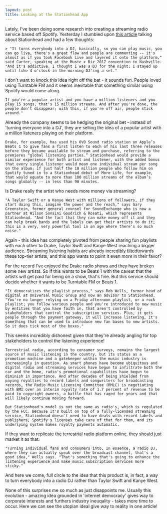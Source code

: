 ```yaml
---
layout: post
title: Looking at the Stationhead App
---
```


Lately, I've been doing some research into creating a streaming radio service based off Spotify. Yesterday I stumbled upon <a href="http://www.billboard.com/articles/business/7842255/stationhead-new-app-spotify-music-industry-streaming" target="blank">this article</a> talking about Stationhead and had a few thoughts:


```
> "It turns everybody into a DJ, basically, so you can play music, you can go live, there's a great flow and people are commenting -- it's almost as if you took Facebook Live and layered it onto the platform," said Carter, speaking at the Music > Biz 2017 convention in Nashville. "And it's addictive. I thought I was a DJ for the night; I stayed up until like 4 o'clock in the morning DJ'ing a set."
```

I don't want to knock this idea right off the bat - it sounds fun. People loved using Turntable FM and it seems inevitable that something similar using Spotify would come along.


```
If you're a popular artist and you have a million listeners and you play 15 songs, that's 15 million streams. And after you're done, the people don't disappear; with this, if you're off air, people stick around."
```

Already the company seems to be hedging the original bet - instead of 'turning everyone into a DJ', they are selling the idea of a popular artist with a million listeners playing on their platform.


```
Drake, for example, has used his OVO Sound radio station on Apple’s Beats 1 to give fans a first listen to each of his last three releases before they became available to stream and purchase, referring to the premieres “global listening parties.” Stationhead would provide a similar experience for both artist and listener, with the added bonus that every single listener would mean one individual stream per song on the album; if just half the 10 million people who follow him on Spotify tuned in to a Stationhead debut of More Life, for example, that would equate to more than 100 million streams of the album’s songs globally -- in less than 90 minutes.
```

Is Drake really the artist who needs more money via streaming?


```
"A Taylor Swift or a Kanye West with millions of followers, if they start doing this, imagine the power and the reach," says Gary Greenstein, former general counsel for SoundExchange who is now a partner at Wilson Sonsini Goodrich & Rosati, which represents Stationhead. "And the fact that they can make money off it and they can help break bands and the labels can get their artists to do it; this is a very, very powerful tool in an age where there's so much noise."
```
Again - this idea has completely pivoted from people sharing fun playlists with each other to Drake, Taylor Swift and Kanye West reaching a bigger audience. Streaming listening habits are already <a href="https://www.theverge.com/2015/12/29/10636712/music-inequality-in-2015-youtube-google-spotify-apple-tidal" target="_blank">incredibly tilted</a>towards these top-tier artists, and this app wants to point it even *more* in their favor?

For the record I've enjoyed the Drake radio shows and they have broken some new artists. So if this wants to be Beats 1 with the caveat that the artists will get paid for being on a show, that's fine. But this service should decide whether it wants to be Turntable FM or Beats 1.


```
"It democratizes the playlist process," says Rob Wells, former head of digital at Universal Music Group and now an advisor to Stationhead. "You're no longer relying on a Friday afternoon playlist, or a rock playlist; you follow various people and you're introduced to new music by entities that you have faith in, that aren't controlled by stakeholders that control the subscription services. Plus, it gets people through the payment gateway, it will increase listening, it's something that can be used to introduce new fan bases to new artists. So it does tick most of the boxes."
```

This seems incredibly dishonest given that they're already angling for top stakeholders to control the listening experience!


```
Terrestrial radio, according to consumer surveys, remains the largest source of music listening in the country, but its status as a promotion machine and a gatekeeper within the music industry is increasingly in question. As smart phones have become ubiquitous and digital radio and streaming services have begun to infiltrate both the car and the home, radio's promotional capabilities have begun to diminish in importance. And after decades of being shielded from paying royalties to record labels and songwriters for broadcasting records, the Radio Music Licensing Committee (RMLC) is negotiating with BMI over an interim royalty rate of 1.7 percent of revenue to be paid to copyright owners, a battle that has raged for years and that will likely continue moving forward.

But Stationhead's model is not the same as radio's, which is regulated by the FCC. Because it's built on top of a fully-licensed streaming service, Stationhead doesn't need to have deals with record labels and publishers; Spotify's licenses take care of that for them, and its underlying system makes royalty payments automatic.
```

If they want to replicate the terrestrial radio platform online, they should just market it as that. 


```
"Turning individual fans and consumers into, in essence, a radio DJ, where they can actually speak over the broadcast channel, that's a good idea," Wells says. "That's something that's going to enhance the listening experience and make music subscription services more sticky."
```

And here we come, full circle to the idea that this product is, in fact, a way to turn everybody into a radio DJ rather than Taylor Swift and Kanye West. 

None of this surprises me so much as just disappoints me. Usually this evolution - amazing idea grounded in 'internet democracy' gives way to corporate interests and furthers industry ineuqality - takes more time to occur. Here we can see the utopian ideal give way to reality in one article!



